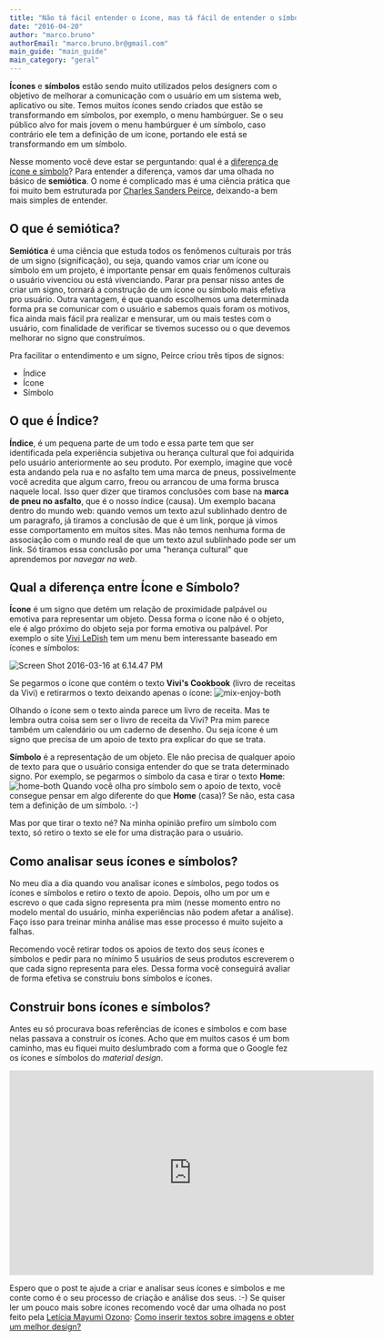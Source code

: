 ```yaml
---
title: "Não tá fácil entender o ícone, mas tá fácil de entender o símbolo"
date: "2016-04-20"
author: "marco.bruno"
authorEmail: "marco.bruno.br@gmail.com"
main_guide: "main_guide"
main_category: "geral"
---
```


**Ícones** e **símbolos** estão sendo muito utilizados pelos designers com o objetivo de melhorar a comunicação com o usuário em um sistema web, aplicativo ou site. Temos muitos ícones sendo criados que estão se transformando em símbolos, por exemplo, o menu hambúrguer. Se o seu público alvo for mais jovem o menu hambúrguer é um símbolo, caso contrário ele tem a definição de um ícone, portando ele está se transformando em um símbolo.

Nesse momento você deve estar se perguntando: qual é a [diferença de ícone e símbolo](#diferenca)? Para entender a diferença, vamos dar uma olhada no básico de **semiótica**. O nome é complicado mas é uma ciência prática que foi muito bem estruturada por [Charles Sanders Peirce](https://pt.wikipedia.org/wiki/Charles_Sanders_Peirce), deixando-a bem mais simples de entender.

## O que é semiótica?

**Semiótica** é uma ciência que estuda todos os fenômenos culturais por trás de um signo (significação), ou seja, quando vamos criar um ícone ou símbolo em um projeto, é importante pensar em quais fenômenos culturais o usuário vivenciou ou está vivenciando. Parar pra pensar nisso antes de criar um signo, tornará a construção de um ícone ou símbolo mais efetiva pro usuário. Outra vantagem, é que quando escolhemos uma determinada forma pra se comunicar com o usuário e sabemos quais foram os motivos, fica ainda mais fácil pra realizar e mensurar, um ou mais testes com o usuário, com finalidade de verificar se tivemos sucesso ou o que devemos melhorar no signo que construímos.

Pra facilitar o entendimento e um signo, Peirce criou três tipos de signos:

- Índice
- Ícone
- Símbolo

## O que é Índice?

**Índice**, é um pequena parte de um todo e essa parte tem que ser identificada pela experiência subjetiva ou herança cultural que foi adquirida pelo usuário anteriormente ao seu produto. Por exemplo, imagine que você esta andando pela rua e no asfalto tem uma marca de pneus, possivelmente você acredita que algum carro, freou ou arrancou de uma forma brusca naquele local. Isso quer dizer que tiramos conclusões com base na **marca de pneu no asfalto**, que é o nosso índice (causa). Um exemplo bacana dentro do mundo web: quando vemos um texto azul sublinhado dentro de um paragrafo, já tiramos a conclusão de que é um link, porque já vimos esse comportamento em muitos sites. Mas não temos nenhuma forma de associação com o mundo real de que um texto azul sublinhado pode ser um link. Só tiramos essa conclusão por uma "herança cultural" que aprendemos por _navegar na web_.

## Qual a diferença entre Ícone e Símbolo?

**Ícone** é um signo que detém um relação de proximidade palpável ou emotiva para representar um objeto. Dessa forma o ícone não é o objeto, ele é algo próximo do objeto seja por forma emotiva ou palpável. Por exemplo o site [Vivi LeDish](http://www.viviledish.com/) tem um menu bem interessante baseado em ícones e símbolos:

![Screen Shot 2016-03-16 at 6.14.47 PM](https://blog.caelum.com.br/wp-content/uploads/2016/03/Screen-Shot-2016-03-16-at-6.14.47-PM.png)

Se pegarmos o ícone que contém o texto **Vivi's Cookbook** (livro de receitas da Vivi) e retirarmos o texto deixando apenas o ícone: ![mix-enjoy-both](https://blog.caelum.com.br/wp-content/uploads/2016/03/mix-enjoy-both.jpg)

Olhando o ícone sem o texto ainda parece um livro de receita. Mas te lembra outra coisa sem ser o livro de receita da Vivi? Pra mim parece também um calendário ou um caderno de desenho. Ou seja ícone é um signo que precisa de um apoio de texto pra explicar do que se trata.

**Símbolo** é a representação de um objeto. Ele não precisa de qualquer apoio de texto para que o usuário consiga entender do que se trata determinado signo. Por exemplo, se pegarmos o símbolo da casa e tirar o texto **Home**: ![home-both](https://blog.caelum.com.br/wp-content/uploads/2016/03/home-both.jpg) Quando você olha pro símbolo sem o apoio de texto, você consegue pensar em algo diferente do que **Home** (casa)? Se não, esta casa tem a definição de um símbolo. :-)

Mas por que tirar o texto né? Na minha opinião prefiro um símbolo com texto, só retiro o texto se ele for uma distração para o usuário.

## Como analisar seus ícones e símbolos?

No meu dia a dia quando vou analisar ícones e símbolos, pego todos os ícones e símbolos e retiro o texto de apoio. Depois, olho um por um e escrevo o que cada signo representa pra mim (nesse momento entro no modelo mental do usuário, minha experiências não podem afetar a análise). Faço isso para treinar minha análise mas esse processo é muito sujeito a falhas.

Recomendo você retirar todos os apoios de texto dos seus ícones e símbolos e pedir para no mínimo 5 usuários de seus produtos escreverem o que cada signo representa para eles. Dessa forma você conseguirá avaliar de forma efetiva se construiu bons símbolos e ícones.

## Construir bons ícones e símbolos?

Antes eu só procurava boas referências de ícones e símbolos e com base nelas passava a construir os ícones. Acho que em muitos casos é um bom caminho, mas eu fiquei muito deslumbrado com a forma que o Google fez os ícones e símbolos do _material design_.

<iframe style="display: block; margin-left: auto; margin-right: auto;" src="https://www.youtube.com/embed/Y0UEGsvcYvk" width="640" height="360" frameborder="0" allowfullscreen="allowfullscreen"></iframe>

Espero que o post te ajude a criar e analisar seus ícones e símbolos e me conte como é o seu processo de criação e análise dos seus. :-) Se quiser ler um pouco mais sobre ícones recomendo você dar uma olhada no post feito pela [Letícia Mayumi Ozono](https://twitter.com/mayumiz): [Como inserir textos sobre imagens e obter um melhor design?](http://blog.alura.com.br/como-inserir-textos-sobre-imagens-e-obter-um-melhor-design/)
